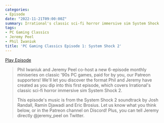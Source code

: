 ```yaml
---
categories:
- Episode
date: "2022-11-21T09:00:00Z"
summary: Irrational's classic sci-fi horror immersive sim System Shock 2.
tags:
- PC Gaming Classics
- Jeremy Peel
- Phil Iwaniuk
title: 'PC Gaming Classics Episode 1: System Shock 2'
---
```


[Play Episode](https://www.patreon.com/posts/pc-gaming-1-2-74904935)
> Phil Iwaniuk and Jeremy Peel co-host a new 6-episode monthly miniseries on classic '90s PC games, paid for by you, our Patreon supporters! We'll let you discover the format Phil and Jeremy have created as you dip into this first episode, which covers Irrational's classic sci-fi horror immersive sim System Shock 2.
>
> This episode's music is from the System Shock 2 soundtrack by Josh Randall, Ramin Djawadi and Eric Brosius. Let us know what you think below, or in the Patreon channel on Discord! Plus, you can tell Jeremy directly @jeremy_peel on Twitter. 